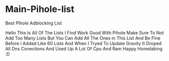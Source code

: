 # Main-Pihole-list
Best Pihole Adblocking List

Hello This Is All Of The Lists I Find Work Good With Pihole Make Sure To Not Add Too Many Lists But You Can Add All The Ones in This List And Be Fine Before I Added Like 60 Lists And When I Tryed To Update Gravity It Droped All Dns Conections And Used Up A Lot Of Cpu And Ram Happy Homelabing :D
